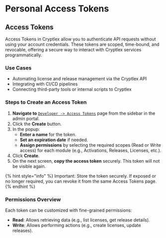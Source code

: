 # Personal Access Tokens

## Access Tokens

Access Tokens in Cryptlex allow you to authenticate API requests without using your account credentials. These tokens are scoped, time-bound, and revocable, offering a secure way to interact with Cryptlex services programmatically.

### Use Cases

* Automating license and release management via the Cryptlex API
* Integrating with CI/CD pipelines
* Connecting third-party tools or internal scripts to Cryptlex

### Steps to Create an Access Token

1. **Navigate to** [`Developer -> Access Tokens`](https://app.cryptlex.com/developer/access-tokens) page from the sidebar in the admin portal.
2. Click the **Create** button.
3. In the popup:
   * **Enter a name** for the token.
   * **Set an expiration date** if needed.
   * **Assign permissions** by selecting the required scopes (Read or Write access) for each module (e.g., Activations, Releases, Licenses, etc.).
4. Click **Create**.
5. On the next screen, **copy the access token** securely. This token will not be visible again.

{% hint style="info" %}
Important: Store the token securely. If exposed or no longer required, you can revoke it from the same Access Tokens page.
{% endhint %}

### Permissions Overview

Each token can be customized with fine-grained permissions:

* **Read**: Allows retrieving data (e.g., list licenses, get release details).
* **Write**: Allows performing actions (e.g., create licenses, update releases).
